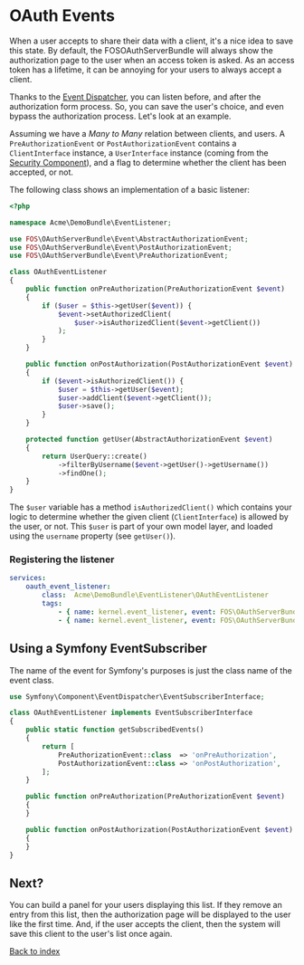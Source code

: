 OAuth Events
====================

When a user accepts to share their data with a client, it's a nice idea to save this state.
By default, the FOSOAuthServerBundle will always show the authorization page to the user
when an access token is asked. As an access token has a lifetime, it can be annoying for your
users to always accept a client.

Thanks to the [Event Dispatcher](http://symfony.com/doc/current/components/event_dispatcher.html),
you can listen before, and after the authorization form process. So, you can save the user's choice,
and even bypass the authorization process. Let's look at an example.

Assuming we have a _Many to Many_ relation between clients, and users. A `PreAuthorizationEvent` or `PostAuthorizationEvent` contains
a `ClientInterface` instance, a `UserInterface` instance (coming from the [Security Component](http://symfony.com/doc/current/book/security.html)),
and a flag to determine whether the client has been accepted, or not.

The following class shows an implementation of a basic listener:

``` php
<?php

namespace Acme\DemoBundle\EventListener;

use FOS\OAuthServerBundle\Event\AbstractAuthorizationEvent;
use FOS\OAuthServerBundle\Event\PostAuthorizationEvent;
use FOS\OAuthServerBundle\Event\PreAuthorizationEvent;

class OAuthEventListener
{
    public function onPreAuthorization(PreAuthorizationEvent $event)
    {
        if ($user = $this->getUser($event)) {
            $event->setAuthorizedClient(
                $user->isAuthorizedClient($event->getClient())
            );
        }
    }

    public function onPostAuthorization(PostAuthorizationEvent $event)
    {
        if ($event->isAuthorizedClient()) {
            $user = $this->getUser($event);
            $user->addClient($event->getClient());
            $user->save();
        }
    }

    protected function getUser(AbstractAuthorizationEvent $event)
    {
        return UserQuery::create()
            ->filterByUsername($event->getUser()->getUsername())
            ->findOne();
    }
}
```

The `$user` variable has a method `isAuthorizedClient()` which contains your logic to determine whether
the given client (`ClientInterface`) is allowed by the user, or not. This `$user` is part of your
own model layer, and loaded using the `username` property (see `getUser()`).

### Registering the listener

``` yaml
services:
    oauth_event_listener:
        class:  Acme\DemoBundle\EventListener\OAuthEventListener
        tags:
            - { name: kernel.event_listener, event: FOS\OAuthServerBundle\Event\PreAuthorizationEvent, method: onPreAuthorization }
            - { name: kernel.event_listener, event: FOS\OAuthServerBundle\Event\PostAuthorizationEvent, method: onPostAuthorization }
```


## Using a Symfony EventSubscriber

The name of the event for Symfony's purposes is just the class name of the event class.

```php
use Symfony\Component\EventDispatcher\EventSubscriberInterface;

class OAuthEventListener implements EventSubscriberInterface
{
    public static function getSubscribedEvents()
    {
        return [
            PreAuthorizationEvent::class  => 'onPreAuthorization',
            PostAuthorizationEvent::class => 'onPostAuthorization',
        ];
    }

    public function onPreAuthorization(PreAuthorizationEvent $event)
    {
    }

    public function onPostAuthorization(PostAuthorizationEvent $event)
    {
    }
}
```

## Next?

You can build a panel for your users displaying this list. If they remove an entry from this list,
then the authorization page will be displayed to the user like the first time. And, if the user
accepts the client, then the system will save this client to the user's list once again.


[Back to index](index.md)
